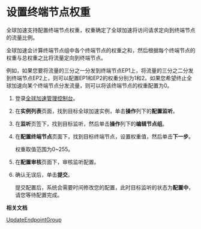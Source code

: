 # 设置终端节点权重

全球加速支持配置终端节点权重，权重确定了全球加速将访问请求定向到终端节点的流量比例。

全球加速会计算终端节点组中各个终端节点的权重之和，然后根据每个终端节点的权重与总权重之比将流量定向到终端节点。

例如，如果您要将流量的三分之一分发到终端节点EP1上，将流量的三分之二分发到终端节点EP2上，则可以配置EP1和EP2的权重分别为1和2。如果您希望终止全球加速向某个终端节点分发流量，则可以将该终端节点的权重配置为0。

1.  登录[全球加速管理控制台](https://ga.console.aliyun.com/list)。

2.  在**实例列表**页面，找到目标全球加速实例，单击**操作**列下的**配置监听**。

3.  在**监听**页签下，找到目标监听，然后单击**操作**列下的**编辑节点组**。

4.  在**配置终端节点**页面下，找到目标终端节点，设置权重值，然后单击**下一步**。

    权重取值范围为0~255。

5.  在**配置审核**页面下，审核监听配置。

6.  确认无误后，单击**提交**。

    提交配置后，系统会需要时间修改您的配置，此时目标监听的状态为**配置中**，请您等待配置完成。


**相关文档**  


[UpdateEndpointGroup](/intl.zh-CN/API参考/终端节点组/UpdateEndpointGroup.md)

